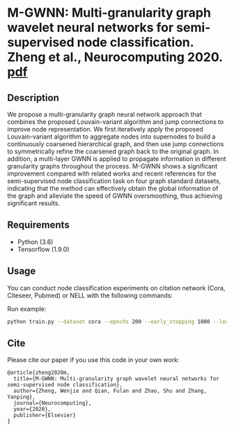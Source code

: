 # M-GWNN: Multi-granularity graph wavelet neural networks for semi-supervised node classification. Zheng et al., Neurocomputing 2020. [pdf](https://doi.org/10.1016/j.neucom.2020.10.033)

## Description

We propose a multi-granularity graph neural network approach that combines the proposed Louvain-variant algorithm and jump connections to improve node representation. We first iteratively apply the proposed Louvain-variant algorithm to aggregate nodes into supernodes to build a continuously coarsened hierarchical graph, and then use jump connections to symmetrically refine the coarsened graph back to the original graph. In addition, a multi-layer GWNN is applied to propagate information in different granularity graphs throughout the process. M-GWNN shows a significant improvement compared with related works and recent references for the semi-supervised node classification task on four graph standard datasets, indicating that the method can effectively obtain the global information of the graph and alleviate the speed of GWNN oversmoothing, thus achieving significant results.



## Requirements
- Python (3.6)
- Tensorflow (1.9.0)


## Usage

You can conduct node classification experiments on citation network (Cora, Citeseer, Pubmed) or NELL with the following commands:

Run example:
```bash
python train.py --dataset cora --epochs 200 --early_stopping 1000 --learning_rate 0.01 --coarsen_level 2 --dropout 0.8 --weight_decay 9e-3 --hidden 32  --wavelet_s 0.6 --threshold 9e-6 
```


## Cite
Please cite our paper if you use this code in your own work:

```
@article{zheng2020m,
  title={M-GWNN: Multi-granularity graph wavelet neural networks for semi-supervised node classification},
  author={Zheng, Wenjie and Qian, Fulan and Zhao, Shu and Zhang, Yanping},
  journal={Neurocomputing},
  year={2020},
  publisher={Elsevier}
}
```
